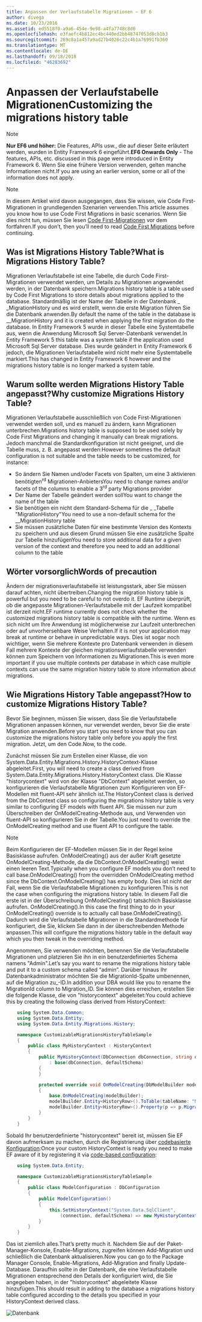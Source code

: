 ```yaml
---
title: Anpassen der Verlaufstabelle Migrationen – EF 6
author: divega
ms.date: 10/23/2016
ms.assetid: ed5518f0-a9a6-454e-9e98-a4fa7748c8d0
ms.openlocfilehash: e3faefc4b812ec4bc440ed2bb48747053d8cb1b3
ms.sourcegitcommit: 269c8a1a457a9ad27b4026c22c4b1a76991fb360
ms.translationtype: MT
ms.contentlocale: de-DE
ms.lasthandoff: 09/18/2018
ms.locfileid: "46283692"
---
```

# <a name="customizing-the-migrations-history-table"></a><span data-ttu-id="b58bd-102">Anpassen der Verlaufstabelle Migrationen</span><span class="sxs-lookup"><span data-stu-id="b58bd-102">Customizing the migrations history table</span></span>
> [!NOTE]
> <span data-ttu-id="b58bd-103">**Nur EF6 und höher:** Die Features, APIs usw., die auf dieser Seite erläutert werden, wurden in Entity Framework 6 eingeführt.</span><span class="sxs-lookup"><span data-stu-id="b58bd-103">**EF6 Onwards Only** - The features, APIs, etc. discussed in this page were introduced in Entity Framework 6.</span></span> <span data-ttu-id="b58bd-104">Wenn Sie eine frühere Version verwenden, gelten manche Informationen nicht.</span><span class="sxs-lookup"><span data-stu-id="b58bd-104">If you are using an earlier version, some or all of the information does not apply.</span></span>

> [!NOTE]
> <span data-ttu-id="b58bd-105">In diesem Artikel wird davon ausgegangen, dass Sie wissen, wie Code First-Migrationen in grundlegenden Szenarien verwenden.</span><span class="sxs-lookup"><span data-stu-id="b58bd-105">This article assumes you know how to use Code First Migrations in basic scenarios.</span></span> <span data-ttu-id="b58bd-106">Wenn Sie dies nicht tun, müssen Sie lesen [Code First-Migrationen](~/ef6/modeling/code-first/migrations/index.md) vor dem fortfahren.</span><span class="sxs-lookup"><span data-stu-id="b58bd-106">If you don’t, then you’ll need to read [Code First Migrations](~/ef6/modeling/code-first/migrations/index.md) before continuing.</span></span>

## <a name="what-is-migrations-history-table"></a><span data-ttu-id="b58bd-107">Was ist Migrations History Table?</span><span class="sxs-lookup"><span data-stu-id="b58bd-107">What is Migrations History Table?</span></span>

<span data-ttu-id="b58bd-108">Migrationen Verlaufstabelle ist eine Tabelle, die durch Code First-Migrationen verwendet werden, um Details zu Migrationen angewendet werden, in der Datenbank speichern.</span><span class="sxs-lookup"><span data-stu-id="b58bd-108">Migrations history table is a table used by Code First Migrations to store details about migrations applied to the database.</span></span> <span data-ttu-id="b58bd-109">Standardmäßig ist der Name der Tabelle in der Datenbank \_ \_MigrationHistory und es wird erstellt, wenn die erste Migration führen Sie die Datenbank anwenden.</span><span class="sxs-lookup"><span data-stu-id="b58bd-109">By default the name of the table in the database is \_\_MigrationHistory and it is created when applying the first migration do the database.</span></span> <span data-ttu-id="b58bd-110">In Entity Framework 5 wurde in dieser Tabelle eine Systemtabelle aus, wenn die Anwendung Microsoft Sql Server-Datenbank verwendet.</span><span class="sxs-lookup"><span data-stu-id="b58bd-110">In Entity Framework 5 this table was a system table if the application used Microsoft Sql Server database.</span></span> <span data-ttu-id="b58bd-111">Dies wurde geändert in Entity Framework 6 jedoch, die Migrationen Verlaufstabelle wird nicht mehr eine Systemtabelle markiert.</span><span class="sxs-lookup"><span data-stu-id="b58bd-111">This has changed in Entity Framework 6 however and the migrations history table is no longer marked a system table.</span></span>

## <a name="why-customize-migrations-history-table"></a><span data-ttu-id="b58bd-112">Warum sollte werden Migrations History Table angepasst?</span><span class="sxs-lookup"><span data-stu-id="b58bd-112">Why customize Migrations History Table?</span></span>

<span data-ttu-id="b58bd-113">Migrationen Verlaufstabelle ausschließlich von Code First-Migrationen verwendet werden soll, und es manuell zu ändern, kann Migrationen unterbrechen.</span><span class="sxs-lookup"><span data-stu-id="b58bd-113">Migrations history table is supposed to be used solely by Code First Migrations and changing it manually can break migrations.</span></span> <span data-ttu-id="b58bd-114">Jedoch manchmal die Standardkonfiguration ist nicht geeignet, und die Tabelle muss, z. B. angepasst werden:</span><span class="sxs-lookup"><span data-stu-id="b58bd-114">However sometimes the default configuration is not suitable and the table needs to be customized, for instance:</span></span>

-   <span data-ttu-id="b58bd-115">So ändern Sie Namen und/oder Facets von Spalten, um eine 3 aktivieren benötigten<sup>rd</sup> Migrationen-Anbieters</span><span class="sxs-lookup"><span data-stu-id="b58bd-115">You need to change names and/or facets of the columns to enable a 3<sup>rd</sup> party Migrations provider</span></span>
-   <span data-ttu-id="b58bd-116">Der Name der Tabelle geändert werden soll</span><span class="sxs-lookup"><span data-stu-id="b58bd-116">You want to change the name of the table</span></span>
-   <span data-ttu-id="b58bd-117">Sie benötigen ein nicht dem Standard-Schema für die \_ \_Tabelle "MigrationHistory"</span><span class="sxs-lookup"><span data-stu-id="b58bd-117">You need to use a non-default schema for the \_\_MigrationHistory table</span></span>
-   <span data-ttu-id="b58bd-118">Sie müssen zusätzliche Daten für eine bestimmte Version des Kontexts zu speichern und aus diesem Grund müssen Sie eine zusätzliche Spalte zur Tabelle hinzufügen</span><span class="sxs-lookup"><span data-stu-id="b58bd-118">You need to store additional data for a given version of the context and therefore you need to add an additional column to the table</span></span>

## <a name="words-of-precaution"></a><span data-ttu-id="b58bd-119">Wörter vorsorglich</span><span class="sxs-lookup"><span data-stu-id="b58bd-119">Words of precaution</span></span>

<span data-ttu-id="b58bd-120">Ändern der migrationsverlaufstabelle ist leistungsstark, aber Sie müssen darauf achten, nicht übertreiben.</span><span class="sxs-lookup"><span data-stu-id="b58bd-120">Changing the migration history table is powerful but you need to be careful to not overdo it.</span></span> <span data-ttu-id="b58bd-121">EF Runtime überprüft, ob die angepasste Migrationen-Verlaufstabelle mit der Laufzeit kompatibel ist derzeit nicht.</span><span class="sxs-lookup"><span data-stu-id="b58bd-121">EF runtime currently does not check whether the customized migrations history table is compatible with the runtime.</span></span> <span data-ttu-id="b58bd-122">Wenn es sich nicht um Ihre Anwendung ist möglicherweise zur Laufzeit unterbrechen oder auf unvorhersehbare Weise Verhalten.</span><span class="sxs-lookup"><span data-stu-id="b58bd-122">If it is not your application may break at runtime or behave in unpredictable ways.</span></span> <span data-ttu-id="b58bd-123">Dies ist sogar noch wichtiger, wenn Sie mehrere Kontexte pro Datenbank verwenden in diesem Fall mehrere Kontexte der gleichen migrationsverlaufstabelle verwenden können zum Speichern von Informationen zu Migrationen.</span><span class="sxs-lookup"><span data-stu-id="b58bd-123">This is even more important if you use multiple contexts per database in which case multiple contexts can use the same migration history table to store information about migrations.</span></span>

## <a name="how-to-customize-migrations-history-table"></a><span data-ttu-id="b58bd-124">Wie Migrations History Table angepasst?</span><span class="sxs-lookup"><span data-stu-id="b58bd-124">How to customize Migrations History Table?</span></span>

<span data-ttu-id="b58bd-125">Bevor Sie beginnen, müssen Sie wissen, dass Sie die Verlaufstabelle Migrationen anpassen können, nur verwendet werden, bevor Sie die erste Migration anwenden.</span><span class="sxs-lookup"><span data-stu-id="b58bd-125">Before you start you need to know that you can customize the migrations history table only before you apply the first migration.</span></span> <span data-ttu-id="b58bd-126">Jetzt, um den Code.</span><span class="sxs-lookup"><span data-stu-id="b58bd-126">Now, to the code.</span></span>

<span data-ttu-id="b58bd-127">Zunächst müssen Sie zum Erstellen einer Klasse, die von System.Data.Entity.Migrations.History.HistoryContext-Klasse abgeleitet.</span><span class="sxs-lookup"><span data-stu-id="b58bd-127">First, you will need to create a class derived from System.Data.Entity.Migrations.History.HistoryContext class.</span></span> <span data-ttu-id="b58bd-128">Die Klasse "historycontext" wird von der Klasse "DbContext" abgeleitet werden, so konfigurieren die Verlaufstabelle Migrationen zum Konfigurieren von EF-Modellen mit fluent-API sehr ähnlich ist.</span><span class="sxs-lookup"><span data-stu-id="b58bd-128">The HistoryContext class is derived from the DbContext class so configuring the migrations history table is very similar to configuring EF models with fluent API.</span></span> <span data-ttu-id="b58bd-129">Sie müssen nur zum Überschreiben der OnModelCreating-Methode aus, und Verwenden von fluent-API so konfigurieren Sie in der Tabelle.</span><span class="sxs-lookup"><span data-stu-id="b58bd-129">You just need to override the OnModelCreating method and use fluent API to configure the table.</span></span>

>[!NOTE]
> <span data-ttu-id="b58bd-130">Beim Konfigurieren der EF-Modellen müssen Sie in der Regel keine Basisklasse aufrufen. OnModelCreating() aus der außer Kraft gesetzte OnModelCreating-Methode, da die DbContext.OnModelCreating() weist einen leeren Text.</span><span class="sxs-lookup"><span data-stu-id="b58bd-130">Typically when you configure EF models you don’t need to call base.OnModelCreating() from the overridden OnModelCreating method since the DbContext.OnModelCreating() has empty body.</span></span> <span data-ttu-id="b58bd-131">Dies ist nicht der Fall, wenn Sie die Verlaufstabelle Migrationen zu konfigurieren.</span><span class="sxs-lookup"><span data-stu-id="b58bd-131">This is not the case when configuring the migrations history table.</span></span> <span data-ttu-id="b58bd-132">In diesem Fall die erste ist in der Überschreibung OnModelCreating() tatsächlich Basisklasse aufrufen. OnModelCreating().</span><span class="sxs-lookup"><span data-stu-id="b58bd-132">In this case the first thing to do in your OnModelCreating() override is to actually call base.OnModelCreating().</span></span> <span data-ttu-id="b58bd-133">Dadurch wird die Verlaufstabelle Migrationen in die Standardmethode für konfiguriert, die Sie, klicken Sie dann in der überschreibenden Methode anpassen.</span><span class="sxs-lookup"><span data-stu-id="b58bd-133">This will configure the migrations history table in the default way which you then tweak in the overriding method.</span></span>

<span data-ttu-id="b58bd-134">Angenommen, Sie verwenden möchten, benennen Sie die Verlaufstabelle Migrationen und platzieren Sie ihn in ein benutzerdefiniertes Schema namens "Admin".</span><span class="sxs-lookup"><span data-stu-id="b58bd-134">Let’s say you want to rename the migrations history table and put it to a custom schema called “admin”.</span></span> <span data-ttu-id="b58bd-135">Darüber hinaus Ihr Datenbankadministrator möchten Sie die MigrationId-Spalte umbenennen, auf die Migration zu\_-ID.</span><span class="sxs-lookup"><span data-stu-id="b58bd-135">In addition your DBA would like you to rename the MigrationId column to Migration\_ID.</span></span>  <span data-ttu-id="b58bd-136">Sie können dies erreichen, erstellen Sie die folgende Klasse, die von "historycontext" abgeleitet:</span><span class="sxs-lookup"><span data-stu-id="b58bd-136">You could achieve this by creating the following class derived from HistoryContext:</span></span>

``` csharp
    using System.Data.Common;
    using System.Data.Entity;
    using System.Data.Entity.Migrations.History;

    namespace CustomizableMigrationsHistoryTableSample
    {
        public class MyHistoryContext : HistoryContext
        {
            public MyHistoryContext(DbConnection dbConnection, string defaultSchema)
                : base(dbConnection, defaultSchema)
            {
            }

            protected override void OnModelCreating(DbModelBuilder modelBuilder)
            {
                base.OnModelCreating(modelBuilder);
                modelBuilder.Entity<HistoryRow>().ToTable(tableName: "MigrationHistory", schemaName: "admin");
                modelBuilder.Entity<HistoryRow>().Property(p => p.MigrationId).HasColumnName("Migration_ID");
            }
        }
    }
```

<span data-ttu-id="b58bd-137">Sobald Ihr benutzerdefinierte "historycontext" bereit ist, müssen Sie EF davon aufmerksam zu machen, durch die Registrierung über [codebasierte Konfiguration](https://msdn.com/data/jj680699):</span><span class="sxs-lookup"><span data-stu-id="b58bd-137">Once your custom HistoryContext is ready you need to make EF aware of it by registering it via [code-based configuration](https://msdn.com/data/jj680699):</span></span>

``` csharp
    using System.Data.Entity;

    namespace CustomizableMigrationsHistoryTableSample
    {
        public class ModelConfiguration : DbConfiguration
        {
            public ModelConfiguration()
            {
                this.SetHistoryContext("System.Data.SqlClient",
                    (connection, defaultSchema) => new MyHistoryContext(connection, defaultSchema));
            }
        }
    }
```

<span data-ttu-id="b58bd-138">Das ist ziemlich alles.</span><span class="sxs-lookup"><span data-stu-id="b58bd-138">That’s pretty much it.</span></span> <span data-ttu-id="b58bd-139">Nachdem Sie auf der Paket-Manager-Konsole, Enable-Migrations, zugreifen können Add-Migration und schließlich die Datenbank aktualisieren.</span><span class="sxs-lookup"><span data-stu-id="b58bd-139">Now you can go to the Package Manager Console, Enable-Migrations, Add-Migration and finally Update-Database.</span></span> <span data-ttu-id="b58bd-140">Daraufhin sollte in der Datenbank, die eine Verlaufstabelle Migrationen entsprechend den Details der konfiguriert wird, die Sie angegeben haben, in der "historycontext" abgeleitete Klasse hinzufügen.</span><span class="sxs-lookup"><span data-stu-id="b58bd-140">This should result in adding to the database a migrations history table configured according to the details you specified in your HistoryContext derived class.</span></span>

![Datenbank](~/ef6/media/database.png)
